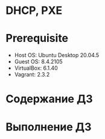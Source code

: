 # DHCP, PXE

# **Prerequisite**

- Host OS: Ubuntu Desktop 20.04.5
- Guest OS: 8.4.2105
- VirtualBox: 6.1.40
- Vagrant: 2.3.2

# **Содержание ДЗ**



# **Выполнение ДЗ**



